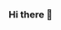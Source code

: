 ### Hi there 👋

<!--
**CellRecog/cellRecog** is a ✨ _special_ ✨ repository because its `README.md` (this file) appears on your GitHub profile.

#Trichomonas Vaginalis Segmentation in Microscope Images
<br> Authors: Lin Li, Jingyi Liu, Shuo Wang, Xunkun Wang, and Tian-Zhu Xiang


Here are some ideas to get you started:


- 🔭 I’m currently working on ...
- 🌱 I’m currently learning ...
- 👯 I’m looking to collaborate on ...
- 🤔 I’m looking for help with ...
- 💬 Ask me about ...
- 📫 How to reach me: ...
- 😄 Pronouns: ...
- ⚡ Fun fact: ...
-->
